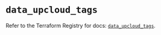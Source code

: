 # `data_upcloud_tags`

Refer to the Terraform Registry for docs: [`data_upcloud_tags`](https://registry.terraform.io/providers/upcloudltd/upcloud/5.21.0/docs/data-sources/tags).
